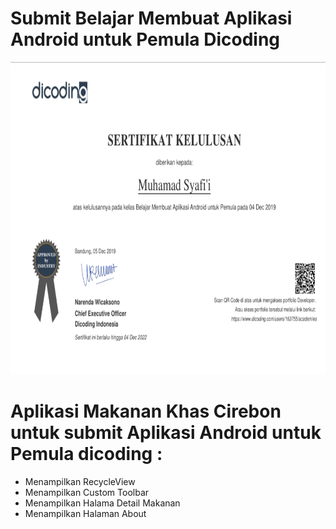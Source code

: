 # Submit Belajar Membuat Aplikasi Android untuk Pemula Dicoding
<p align="center">
  <img width="700" height="500" src="Sertifikat Kelulusan Belajar Membuat Aplikasi Android untuk Pemula.png">
</p>

# Aplikasi Makanan Khas Cirebon untuk submit Aplikasi Android untuk Pemula dicoding :
- Menampilkan RecycleView
- Menampilkan Custom Toolbar
- Menampilkan Halama Detail Makanan
- Menampilkan Halaman About
